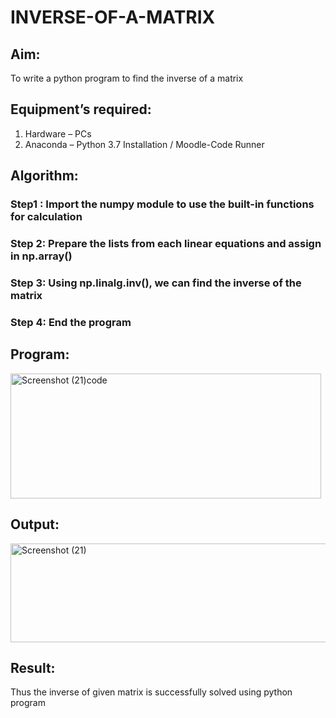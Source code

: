 # INVERSE-OF-A-MATRIX
## Aim:
To write a python program to find the inverse of a matrix
## Equipment’s required:
1. 	Hardware – PCs
2. 	Anaconda – Python 3.7 Installation / Moodle-Code Runner
## Algorithm:
### Step1 : Import the numpy module to use the built-in functions for calculation
### Step 2: Prepare the lists from each linear equations and assign in np.array()
### Step 3: Using np.linalg.inv(), we can find the inverse of the matrix
### Step 4: End the program

## Program:
<img width="497" height="200" alt="Screenshot (21)code" src="https://github.com/user-attachments/assets/90dcfd7b-340e-4096-bf92-048b8cfbb29a" />

## Output:
<img width="875" height="158" alt="Screenshot (21)" src="https://github.com/user-attachments/assets/be60014c-24d1-4728-8a00-6d44330f586c" />

## Result:
Thus the inverse of given matrix is successfully solved using python program

